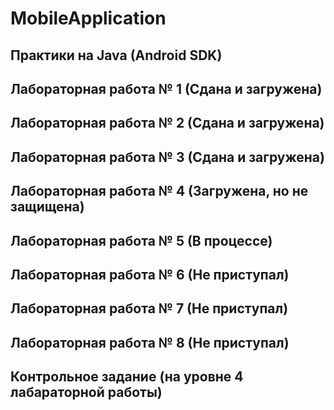 # MobileApplication
## Практики на Java (Android SDK) 
## Лабораторная работа № 1 (Сдана и загружена)
## Лабораторная работа № 2 (Сдана и загружена)
## Лабораторная работа № 3 (Сдана и загружена)
## Лабораторная работа № 4 (Загружена, но не защищена)
## Лабораторная работа № 5 (В процессе)
## Лабораторная работа № 6 (Не приступал)
## Лабораторная работа № 7 (Не приступал)
## Лабораторная работа № 8 (Не приступал)
## Контрольное задание (на уровне 4 лабараторной работы)
